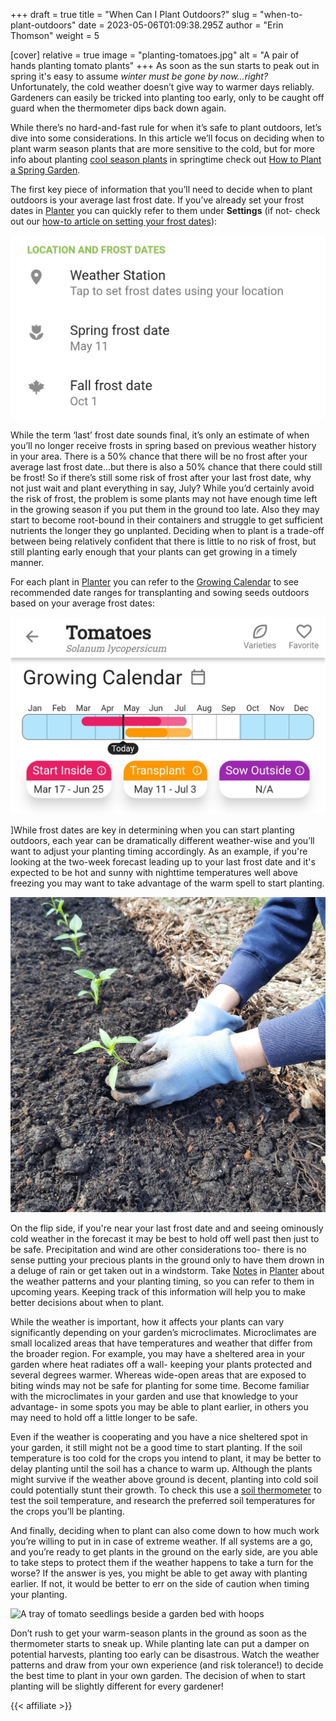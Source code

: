 +++
draft = true
title = "When Can I Plant Outdoors?"
slug = "when-to-plant-outdoors"
date = 2023-05-06T01:09:38.295Z
author = "Erin Thomson"
weight = 5

[cover]
relative = true
image = "planting-tomatoes.jpg"
alt = "A pair of hands planting tomato plants"
+++
As soon as the sun starts to peak out in spring it's easy to assume *winter must be gone by now…right?* Unfortunately, the cold weather doesn’t give way to warmer days reliably. Gardeners can easily be tricked into planting too early, only to be caught off guard when the thermometer dips back down again.

While there’s no hard-and-fast rule for when it’s safe to plant outdoors, let’s dive into some considerations. In this article we’ll focus on deciding when to plant warm season plants that are more sensitive to the cold, but for more info about planting [cool season plants](https://blog.planter.garden/posts/cold-hardy-crops/) in springtime check out [How to Plant a Spring Garden](https://blog.planter.garden/posts/spring-garden/).

The first key piece of information that you’ll need to decide when to plant outdoors is your average last frost date. If you’ve already set your frost dates in [Planter](https://planter.garden/) you can quickly refer to them under **Settings** (if not- check out our [how-to article on setting your frost dates](https://info.planter.garden/getting-started/frost-dates/)):

![Screenshot of frost dates in Planter](frost-dates.jpg)

While the term ‘last’ frost date sounds final, it’s only an estimate of when you’ll no longer receive frosts in spring based on previous weather history in your area. There is a 50% chance that there will be no frost after your average last frost date…but there is also a 50% chance that there could still be frost! So if there’s still some risk of frost after your last frost date, why not just wait and plant everything in say, July? While you’d certainly avoid the risk of frost, the problem is some plants may not have enough time left in the growing season if you put them in the ground too late. Also they may start to become root-bound in their containers and struggle to get sufficient nutrients the longer they go unplanted. Deciding when to plant is a trade-off between being relatively confident that there is little to no risk of frost, but still planting early enough that your plants can get growing in a timely manner.

For each plant in [Planter](https://planter.garden/) you can refer to the [Growing Calendar](https://info.planter.garden/growing-calendar/how-to-use/) to see recommended date ranges for transplanting and sowing seeds outdoors based on your average frost dates:

![Screenshot of the Growing Calendar for tomatoes in Planter](tomatoes-calendar.jpg)

]While frost dates are key in determining when you can start planting outdoors, each year can be dramatically different weather-wise and you’ll want to adjust your planting timing accordingly. As an example, if you're looking at the two-week forecast leading up to your last frost date and it's expected to be hot and sunny with nighttime temperatures well above freezing you may want to take advantage of the warm spell to start planting.

![A gardener's gloved hands planting pepper plants](planting-peppers.jpg)

On the flip side, if you're near your last frost date and and seeing ominously cold weather in the forecast it may be best to hold off well past then just to be safe. Precipitation and wind are other considerations too- there is no sense putting your precious plants in the ground only to have them drown in a deluge of rain or get taken out in a windstorm. Take [Notes](https://info.planter.garden/notes-and-events/how-to/) in [Planter](https://planter.garden/) about the weather patterns and your planting timing, so you can refer to them in upcoming years. Keeping track of this information will help you to make better decisions about when to plant.

While the weather is important, how it affects your plants can vary significantly depending on your garden’s microclimates. Microclimates are small localized areas that have temperatures and weather that differ from the broader region. For example, you may have a sheltered area in your garden where heat radiates off a wall- keeping your plants protected and several degrees warmer. Whereas wide-open areas that are exposed to biting winds may not be safe for planting for some time. Become familiar with the microclimates in your garden and use that knowledge to your advantage- in some spots you may be able to plant earlier, in others you may need to hold off a little longer to be safe.

Even if the weather is cooperating and you have a nice sheltered spot in your garden, it still might not be a good time to start planting. If the soil temperature is too cold for the crops you intend to plant, it may be better to delay planting until the soil has a chance to warm up. Although the plants might survive if the weather above ground is decent, planting into cold soil could potentially stunt their growth. To check this use a [soil thermometer](https://www.amazon.com/s?k=soil+thermometer) to test the soil temperature, and research the preferred soil temperatures for the crops you’ll be planting.

And finally, deciding when to plant can also come down to how much work you’re willing to put in in case of extreme weather. If all systems are a go, and you’re ready to get plants in the ground on the early side, are you able to take steps to protect them if the weather happens to take a turn for the worse? If the answer is yes, you might be able to get away with planting earlier. If not, it would be better to err on the side of caution when timing your planting.

![A tray of tomato seedlings beside a garden bed with hoops](tomatoes-with-hoops.jpg)

Don’t rush to get your warm-season plants in the ground as soon as the thermometer starts to sneak up. While planting late can put a damper on potential harvests, planting too early can be disastrous. Watch the weather patterns and draw from your own experience (and risk tolerance!) to decide the best time to plant in your own garden. The decision of when to start planting will be slightly different for every gardener!

{{< affiliate >}}